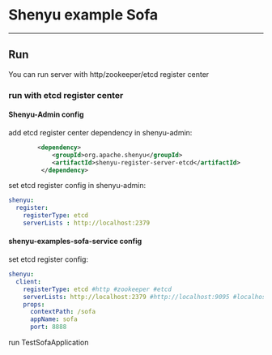 # Shenyu example Sofa
***
## Run
You can run server with http/zookeeper/etcd register center

### run with etcd register center
#### Shenyu-Admin config
add etcd register center dependency in shenyu-admin:

```xml
        <dependency>
            <groupId>org.apache.shenyu</groupId>
            <artifactId>shenyu-register-server-etcd</artifactId>
         </dependency>
```

set etcd register config in shenyu-admin:

```yaml
shenyu:
  register:
    registerType: etcd
    serverLists : http://localhost:2379
```

#### shenyu-examples-sofa-service config
set etcd register config:

```yaml
shenyu:
  client:
    registerType: etcd #http #zookeeper #etcd
    serverLists: http://localhost:2379 #http://localhost:9095 #localhost:2181 #http://localhost:2379
    props:
      contextPath: /sofa
      appName: sofa
      port: 8888
```

run TestSofaApplication
